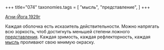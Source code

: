 +++
title="074"
taxonomies.tags = [
 "мысль",
 "представление",
]
+++

[Агни-Йога 1929г](/agni/1929)

Каждая оболочка есть исказитель действительности. Можно напрягать всю зоркость, чтоб достигнуть меньшей степени ложного [представления](/tags/представление). Каждая зримость, каждая рефлекторность, каждая [мысль](/tags/мысль) проливают свою мнимую окраску.